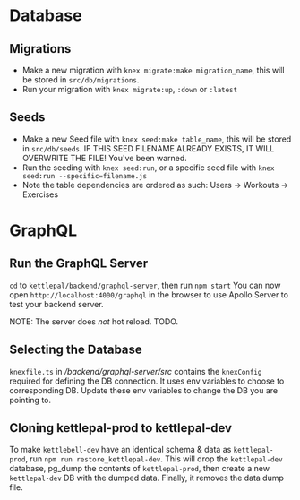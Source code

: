 # Database

## Migrations

- Make a new migration with `knex migrate:make migration_name`, this will be stored in `src/db/migrations`.
- Run your migration with `knex migrate:up`, `:down` or `:latest`

## Seeds

- Make a new Seed file with `knex seed:make table_name`, this will be stored in `src/db/seeds`. IF THIS SEED FILENAME ALREADY EXISTS, IT WILL OVERWRITE THE FILE! You've been warned.
- Run the seeding with `knex seed:run`, or a specific seed file with `knex seed:run --specific=filename.js`
- Note the table dependencies are ordered as such: Users -> Workouts -> Exercises

# GraphQL

## Run the GraphQL Server

`cd` to `kettlepal/backend/graphql-server`, then run `npm start`
You can now open `http://localhost:4000/graphql` in the browser to use Apollo Server to test your backend server.

NOTE: The server does _not_ hot reload. TODO.

## Selecting the Database

`knexfile.ts` in _/backend/graphql-server/src_ contains the `knexConfig` required for defining the DB connection. It uses env variables to choose to corresponding DB. Update these env variables to change the DB you are pointing to.

## Cloning kettlepal-prod to kettlepal-dev

To make `kettlebell-dev` have an identical schema & data as `kettlepal-prod`, run `npm run restore_kettlepal-dev`. This will drop the `kettlepal-dev` database, pg_dump the contents of `kettlepal-prod`, then create a new `kettlepal-dev` DB with the dumped data. Finally, it removes the data dump file.
